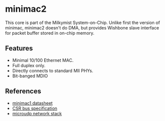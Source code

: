 minimac2
========


This core is part of the Milkymist System-on-Chip. Unlike first the version of
minimac, minimac2 doesn't do DMA, but provides Wishbone slave interface for
packet buffer stored in on-chip memory.

Features
--------

* Minimal 10/100 Ethernet MAC.
* Full duplex only.
* Directly connects to standard MII PHYs.
* Bit-banged MDIO

References
----------

* [minimac1 datasheet](http://aspid.ru/dump/~veprbl/minimac.pdf)
* [CSR bus specification](http://aspid.ru/dump/~veprbl/csr.pdf)
* [microudp network stack](https://github.com/m-labs/milkymist/blob/master/software/libnet/microudp.c)
